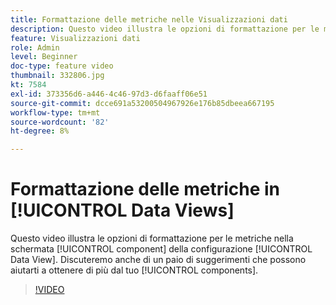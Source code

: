 ```yaml
---
title: Formattazione delle metriche nelle Visualizzazioni dati
description: Questo video illustra le opzioni di formattazione per le metriche nella schermata dei componenti della configurazione Visualizzazione dati. Discuteremo anche di un paio di suggerimenti che possono aiutarti a ottenere di più dai tuoi componenti.
feature: Visualizzazioni dati
role: Admin
level: Beginner
doc-type: feature video
thumbnail: 332806.jpg
kt: 7584
exl-id: 373356d6-a446-4c46-97d3-d6faaff06e51
source-git-commit: dcce691a53200504967926e176b85dbeea667195
workflow-type: tm+mt
source-wordcount: '82'
ht-degree: 8%

---
```


# Formattazione delle metriche in [!UICONTROL Data Views]

Questo video illustra le opzioni di formattazione per le metriche nella schermata [!UICONTROL component] della configurazione [!UICONTROL Data View]. Discuteremo anche di un paio di suggerimenti che possono aiutarti a ottenere di più dal tuo [!UICONTROL components].

>[!VIDEO](https://video.tv.adobe.com/v/332806/?quality=12&learn=on)
